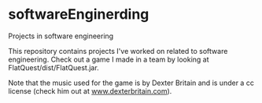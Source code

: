 # softwareEnginerding
Projects in software engineering

This repository contains projects I've worked on related to software engineering. Check out a game I made in a team by looking at
FlatQuest/dist/FlatQuest.jar. 

Note that the music used for the game is by Dexter Britain and is under a cc license (check him out at www.dexterbritain.com). 
